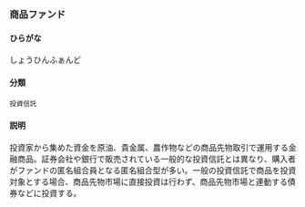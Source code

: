 <div style="display:none;">

## [あ行](securities-terms?id=あ行)
## [か行](securities-terms?id=か行)
## [さ行](securities-terms?id=さ行)

</div>

### 商品ファンド

#### ひらがな

しょうひんふぁんど

#### 分類

`投資信託`

#### 説明

投資家から集めた資金を原油、貴金属、農作物などの商品先物取引で運用する金融商品。証券会社や銀行で販売されている一般的な投資信託とは異なり、購入者がファンドの匿名組合員となる匿名組合型が多い。一般の投資信託で商品を投資対象とする場合、商品先物市場に直接投資は行わず、商品先物市場と連動する債券などに投資する。

<div style="display:none;">

## [た行](securities-terms?id=た行)
## [な行](securities-terms?id=な行)
## [は行](securities-terms?id=は行)
## [ま行](securities-terms?id=ま行)
## [や行](securities-terms?id=や行)
## [ら行](securities-terms?id=ら行)
## [わ行](securities-terms?id=わ行)
## [英数字・記号](securities-terms?id=英数字・記号)

</div>

